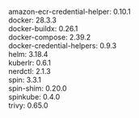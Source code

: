 amazon-ecr-credential-helper: 0.10.1 <br/>
docker: 28.3.3 <br/>
docker-buildx: 0.26.1 <br/>
docker-compose: 2.39.2 <br/>
docker-credential-helpers: 0.9.3 <br/>
helm: 3.18.4 <br/>
kuberlr: 0.6.1 <br/>
nerdctl: 2.1.3 <br/>
spin: 3.3.1 <br/>
spin-shim: 0.20.0 <br/>
spinkube: 0.4.0 <br/>
trivy: 0.65.0 <br/>
